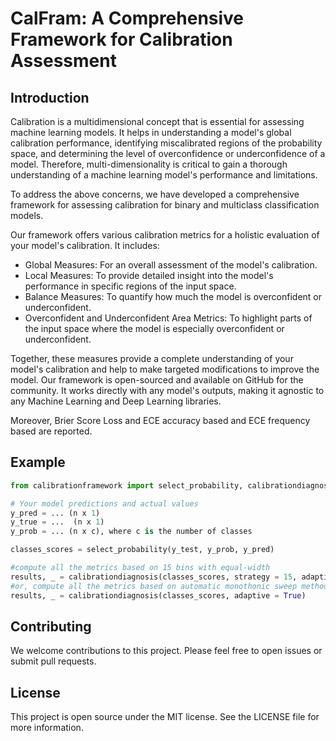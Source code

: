 # CalFram: A Comprehensive Framework for Calibration Assessment

## Introduction

Calibration is a multidimensional concept that is essential for assessing machine learning models. It helps in understanding a model's global calibration performance, identifying miscalibrated regions of the probability space, and determining the level of overconfidence or underconfidence of a model. Therefore, multi-dimensionality is critical to gain a thorough understanding of a machine learning model's performance and limitations.

To address the above concerns, we have developed a comprehensive framework for assessing calibration for binary and multiclass classification models.

Our framework offers various calibration metrics for a holistic evaluation of your model's calibration. It includes:

- Global Measures: For an overall assessment of the model's calibration.
- Local Measures: To provide detailed insight into the model's performance in specific regions of the input space.
- Balance Measures: To quantify how much the model is overconfident or underconfident.
- Overconfident and Underconfident Area Metrics: To highlight parts of the input space where the model is especially overconfident or underconfident.

Together, these measures provide a complete understanding of your model's calibration and help to make targeted modifications to improve the model. Our framework is open-sourced and available on GitHub for the community. It works directly with any model's outputs, making it agnostic to any Machine Learning and Deep Learning libraries.

Moreover, Brier Score Loss and ECE accuracy based and ECE frequency based are reported. 

## Example
```python
from calibrationframework import select_probability, calibrationdiagnosis

# Your model predictions and actual values
y_pred = ... (n x 1)
y_true = ...  (n x 1)
y_prob = ... (n x c), where c is the number of classes 

classes_scores = select_probability(y_test, y_prob, y_pred)

#compute all the metrics based on 15 bins with equal-width
results, _ = calibrationdiagnosis(classes_scores, strategy = 15, adaptive = False)
#or, compute all the metrics based on automatic monothonic sweep method for identifying the right number of bins 
results, _ = calibrationdiagnosis(classes_scores, adaptive = True)
```

## Contributing
We welcome contributions to this project. Please feel free to open issues or submit pull requests.

## License
This project is open source under the MIT license. See the LICENSE file for more information.

